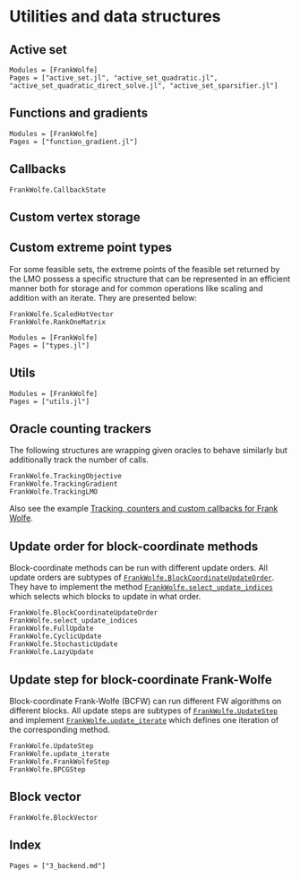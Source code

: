 # Utilities and data structures

## Active set

```@autodocs
Modules = [FrankWolfe]
Pages = ["active_set.jl", "active_set_quadratic.jl", "active_set_quadratic_direct_solve.jl", "active_set_sparsifier.jl"]
```

## Functions and gradients

```@autodocs
Modules = [FrankWolfe]
Pages = ["function_gradient.jl"]
```

## Callbacks

```@docs
FrankWolfe.CallbackState
```

## Custom vertex storage

## Custom extreme point types

For some feasible sets, the extreme points of the feasible set returned by
the LMO possess a specific structure that can be represented in an efficient
manner both for storage and for common operations like scaling and addition with an iterate. They are presented below:

```@docs
FrankWolfe.ScaledHotVector
FrankWolfe.RankOneMatrix
```

```@autodocs
Modules = [FrankWolfe]
Pages = ["types.jl"]
```

## Utils

```@autodocs
Modules = [FrankWolfe]
Pages = ["utils.jl"]
```

## Oracle counting trackers

The following structures are wrapping given oracles to behave similarly but additionally track the number of calls.

```@docs
FrankWolfe.TrackingObjective
FrankWolfe.TrackingGradient
FrankWolfe.TrackingLMO
```

Also see the example [Tracking, counters and custom callbacks for Frank Wolfe](@ref).

## Update order for block-coordinate methods

Block-coordinate methods can be run with different update orders. All update orders are subtypes of [`FrankWolfe.BlockCoordinateUpdateOrder`](@ref). They have to implement the method [`FrankWolfe.select_update_indices`](@ref) which selects which blocks to update in what order.

```@docs
FrankWolfe.BlockCoordinateUpdateOrder
FrankWolfe.select_update_indices
FrankWolfe.FullUpdate
FrankWolfe.CyclicUpdate
FrankWolfe.StochasticUpdate
FrankWolfe.LazyUpdate
```

## Update step for block-coordinate Frank-Wolfe

Block-coordinate Frank-Wolfe (BCFW) can run different FW algorithms on different blocks. All update steps are subtypes of [`FrankWolfe.UpdateStep`](@ref) and implement [`FrankWolfe.update_iterate`](@ref) which defines one iteration of the corresponding method.

```@docs
FrankWolfe.UpdateStep
FrankWolfe.update_iterate
FrankWolfe.FrankWolfeStep
FrankWolfe.BPCGStep
```

## Block vector
```@docs
FrankWolfe.BlockVector
```

## Index

```@index
Pages = ["3_backend.md"]
```
